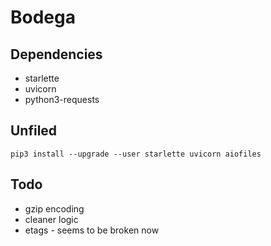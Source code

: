# Bodega

## Dependencies

 - starlette
 - uvicorn
 - python3-requests

## Unfiled

    pip3 install --upgrade --user starlette uvicorn aiofiles

## Todo

 - gzip encoding
 - cleaner logic
 - etags - seems to be broken now
